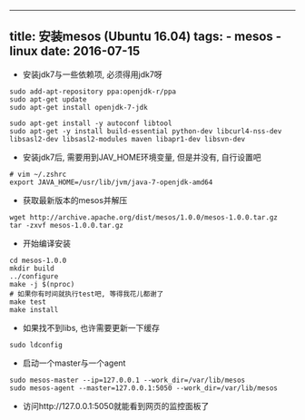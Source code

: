 ----------------
title: 安装mesos (Ubuntu 16.04)
tags:
    - mesos
    - linux
date: 2016-07-15
----------------

* 安装jdk7与一些依赖项, 必须得用jdk7呀
```
sudo add-apt-repository ppa:openjdk-r/ppa  
sudo apt-get update   
sudo apt-get install openjdk-7-jdk  

sudo apt-get install -y autoconf libtool
sudo apt-get -y install build-essential python-dev libcurl4-nss-dev libsasl2-dev libsasl2-modules maven libapr1-dev libsvn-dev
```

* 安装jdk7后, 需要用到JAV_HOME环境变量, 但是并没有, 自行设置吧
```
# vim ~/.zshrc
export JAVA_HOME=/usr/lib/jvm/java-7-openjdk-amd64
```
    
* 获取最新版本的mesos并解压
```
wget http://archive.apache.org/dist/mesos/1.0.0/mesos-1.0.0.tar.gz
tar -zxvf mesos-1.0.0.tar.gz
```

* 开始编译安装
```
cd mesos-1.0.0
mkdir build
../configure
make -j $(nproc)
# 如果你有时间就执行test吧, 等得我花儿都谢了
make test
make install
```

* 如果找不到libs, 也许需要更新一下缓存
```
sudo ldconfig
```

* 启动一个master与一个agent

```
sudo mesos-master --ip=127.0.0.1 --work_dir=/var/lib/mesos 
sudo mesos-agent --master=127.0.0.1:5050 --work_dir=/var/lib/mesos
```

* 访问http://127.0.0.1:5050就能看到网页的监控面板了

